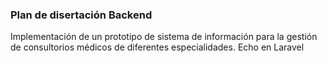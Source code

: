 ### Plan de disertación Backend

Implementación de un prototipo de sistema de información para la gestión de consultorios médicos de diferentes especialidades.
Echo en Laravel
